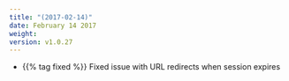```yaml
---
title: "(2017-02-14)"
date: February 14 2017
weight:
version: v1.0.27
---
```


- {{% tag fixed %}} Fixed issue with URL redirects when session expires
